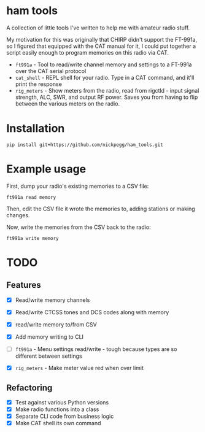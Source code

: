 # ham tools

A collection of little tools I've written to help me with amateur radio stuff.

My motivation for this was originally that CHIRP didn't support the FT-991a, so
I figured that equipped with the CAT manual for it, I could put together a
script easily enough to program memories on this radio via CAT.

* `ft991a` - Tool to read/write channel memory and settings to a FT-991a over the CAT serial protocol
* `cat_shell` - REPL shell for your radio. Type in a CAT command, and it'll print the response
* `rig_meters` - Show meters from the radio, read from rigctld - input signal
  strength, ALC, SWR, and output RF power. Saves you from having to flip between the
various meters on the radio.

# Installation
```
pip install git+https://github.com/nickpegg/ham_tools.git
```

# Example usage

First, dump your radio's existing memories to a CSV file:
```
ft991a read memory
```

Then, edit the CSV file it wrote the memories to, adding stations or making changes.

Now, write the memories from the CSV back to the radio:
```
ft991a write memory
```


# TODO

## Features
- [x] Read/write memory channels
- [x] Read/write CTCSS tones and DCS codes along with memory
- [x] read/write memory to/from CSV
- [x] Add memory writing to CLI
- [ ] `ft991a` - Menu settings read/write - tough because types are so different between settings
- [x] `rig_meters` - Make meter value red when over limit


## Refactoring

- [x] Test against various Python versions
- [x] Make radio functions into a class
- [x] Separate CLI code from business logic
- [x] Make CAT shell its own command
